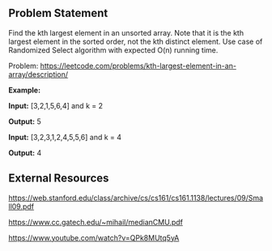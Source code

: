 ## Problem Statement
Find the kth largest element in an unsorted array. Note that it is the kth largest element in the sorted order, not the kth distinct element.
Use case of Randomized Select algorithm with expected O(n) running time.

Problem: https://leetcode.com/problems/kth-largest-element-in-an-array/description/

**Example:**

**Input:** [3,2,1,5,6,4] and k = 2

**Output:** 5

**Input:** [3,2,3,1,2,4,5,5,6] and k = 4

**Output:** 4


## External Resources
https://web.stanford.edu/class/archive/cs/cs161/cs161.1138/lectures/09/Small09.pdf

https://www.cc.gatech.edu/~mihail/medianCMU.pdf

https://www.youtube.com/watch?v=QPk8MUtq5yA

